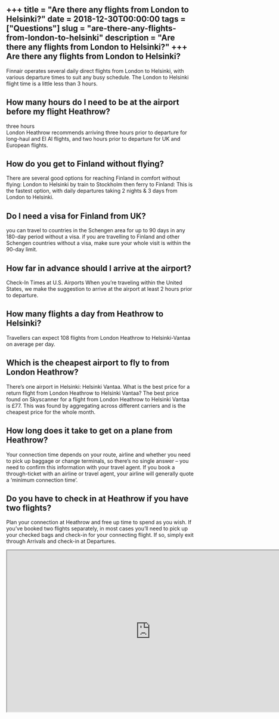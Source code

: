 +++
title = "Are there any flights from London to Helsinki?"
date = 2018-12-30T00:00:00
tags = ["Questions"]
slug = "are-there-any-flights-from-london-to-helsinki"
description = "Are there any flights from London to Helsinki?"
+++
Are there any flights from London to Helsinki?
----------------------------------------------

Finnair operates several daily direct flights from London to Helsinki, with various departure times to suit any busy schedule. The London to Helsinki flight time is a little less than 3 hours.

How many hours do I need to be at the airport before my flight Heathrow?
------------------------------------------------------------------------

three hours  
London Heathrow recommends arriving three hours prior to departure for long-haul and El Al flights, and two hours prior to departure for UK and European flights.

How do you get to Finland without flying?
-----------------------------------------

There are several good options for reaching Finland in comfort without flying: London to Helsinki by train to Stockholm then ferry to Finland: This is the fastest option, with daily departures taking 2 nights &amp; 3 days from London to Helsinki.

Do I need a visa for Finland from UK?
-------------------------------------

you can travel to countries in the Schengen area for up to 90 days in any 180-day period without a visa. if you are travelling to Finland and other Schengen countries without a visa, make sure your whole visit is within the 90-day limit.

How far in advance should I arrive at the airport?
--------------------------------------------------

Check-In Times at U.S. Airports When you’re traveling within the United States, we make the suggestion to arrive at the airport at least 2 hours prior to departure.

How many flights a day from Heathrow to Helsinki?
-------------------------------------------------

Travellers can expect 108 flights from London Heathrow to Helsinki-Vantaa on average per day.

Which is the cheapest airport to fly to from London Heathrow?
-------------------------------------------------------------

There’s one airport in Helsinki: Helsinki Vantaa. What is the best price for a return flight from London Heathrow to Helsinki Vantaa? The best price found on Skyscanner for a flight from London Heathrow to Helsinki Vantaa is £77. This was found by aggregating across different carriers and is the cheapest price for the whole month.

How long does it take to get on a plane from Heathrow?
------------------------------------------------------

Your connection time depends on your route, airline and whether you need to pick up baggage or change terminals, so there’s no single answer – you need to confirm this information with your travel agent. If you book a through-ticket with an airline or travel agent, your airline will generally quote a ‘minimum connection time’.

Do you have to check in at Heathrow if you have two flights?
------------------------------------------------------------

Plan your connection at Heathrow and free up time to spend as you wish. If you’ve booked two flights separately, in most cases you’ll need to pick up your checked bags and check-in for your connecting flight. If so, simply exit through Arrivals and check-in at Departures.

<iframe allow="accelerometer; autoplay; clipboard-write; encrypted-media; gyroscope; picture-in-picture" allowfullscreen="" class="__youtube_prefs__  epyt-is-override  no-lazyload" data-no-lazy="1" data-origheight="433" data-origwidth="770" data-skipgform_ajax_framebjll="" height="433" id="_ytid_11044" loading="lazy" src="https://www.youtube.com/embed/j7Vl1l8mtWA?enablejsapi=1&autoplay=0&cc_load_policy=0&cc_lang_pref=&iv_load_policy=1&loop=0&modestbranding=0&rel=1&fs=1&playsinline=0&autohide=2&theme=dark&color=red&controls=1&" title="YouTube player" width="770"></iframe>
